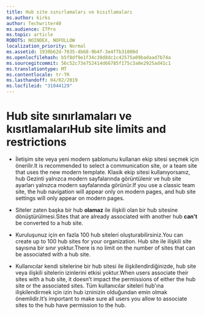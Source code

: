 ```yaml
---
title: Hub site sınırlamaları ve kısıtlamaları
ms.author: kirks
author: Techwriter40
ms.audience: ITPro
ms.topic: article
ROBOTS: NOINDEX, NOFOLLOW
localization_priority: Normal
ms.assetid: 1930b62d-7035-4b68-9b4f-3e4f7b31000d
ms.openlocfilehash: b5f8df9e1f34c38d8dc1c42575a09badaad7b74a
ms.sourcegitcommit: 56c52c73e752414d66785f175c3a0e2925ad41c1
ms.translationtype: MT
ms.contentlocale: tr-TR
ms.lasthandoff: 04/02/2019
ms.locfileid: "31044129"
---
```

# <a name="hub-site-limits-and-restrictions"></a><span data-ttu-id="0842b-102">Hub site sınırlamaları ve kısıtlamaları</span><span class="sxs-lookup"><span data-stu-id="0842b-102">Hub site limits and restrictions</span></span>


- <span data-ttu-id="0842b-103">İletişim site veya yeni modern şablonunu kullanan ekip sitesi seçmek için önerilir.</span><span class="sxs-lookup"><span data-stu-id="0842b-103">It is recommended to select a communication site, or a team site that uses the new modern template.</span></span> <span data-ttu-id="0842b-104">Klasik ekip sitesi kullanıyorsanız, hub Gezinti yalnızca modern sayfalarında görüntülenir ve hub site ayarları yalnızca modern sayfalarında görünür.</span><span class="sxs-lookup"><span data-stu-id="0842b-104">If you use a classic team site, the hub navigation will appear only on modern pages, and hub site settings will only appear on modern pages.</span></span>


- <span data-ttu-id="0842b-105">Siteler zaten başka bir hub **olamaz** ile ilişkili olan bir hub sitesine dönüştürülmesi.</span><span class="sxs-lookup"><span data-stu-id="0842b-105">Sites that are already associated with another hub **can't** be converted to a hub site.</span></span>


- <span data-ttu-id="0842b-106">Kuruluşunuz için en fazla 100 hub siteleri oluşturabilirsiniz.</span><span class="sxs-lookup"><span data-stu-id="0842b-106">You can create up to 100 hub sites for your organization.</span></span> <span data-ttu-id="0842b-107">Hub site ile ilişkili site sayısına bir sınır yoktur.</span><span class="sxs-lookup"><span data-stu-id="0842b-107">There is no limit on the number of sites that can be associated with a hub site.</span></span>


- <span data-ttu-id="0842b-108">Kullanıcılar kendi sitelerine bir hub sitesi ile ilişkilendirdiğinizde, hub site veya ilişkili sitelerin izinlerini etkisi yoktur.</span><span class="sxs-lookup"><span data-stu-id="0842b-108">When users associate their sites with a hub site, it doesn’t impact the permissions of either the hub site or the associated sites.</span></span> <span data-ttu-id="0842b-109">Tüm kullanıcılar siteleri hub'ına ilişkilendirmek için izin hub izninizin olduğundan emin olmak önemlidir.</span><span class="sxs-lookup"><span data-stu-id="0842b-109">It’s important to make sure all users you allow to associate sites to the hub have permission to the hub.</span></span>

